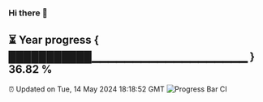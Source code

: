 ### Hi there 👋
⏳ Year progress { ███████████▁▁▁▁▁▁▁▁▁▁▁▁▁▁▁▁▁▁▁ } 36.82 %
---
⏰ Updated on Tue, 14 May 2024 18:18:52 GMT
![Progress Bar CI](https://github.com/liununu/liununu/workflows/Progress%20Bar%20CI/badge.svg)
